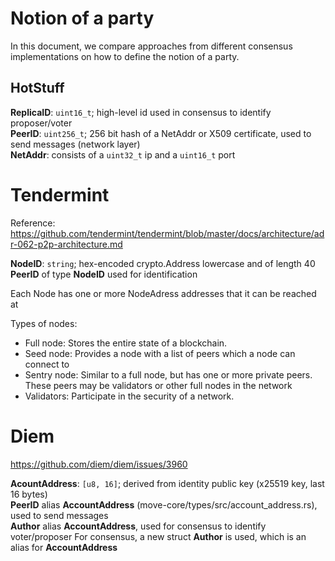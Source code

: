 # Notion of a party
In this document, we compare approaches from different consensus implementations on how to define the notion of a party. 

## HotStuff
**ReplicaID**: `uint16_t`; high-level id used in consensus to identify proposer/voter<br>
**PeerID**: `uint256_t`; 256 bit hash of a NetAddr or X509 certificate, used to send messages (network layer)<br>
**NetAddr**: consists of a `uint32_t` ip and a `uint16_t` port

# Tendermint
Reference: https://github.com/tendermint/tendermint/blob/master/docs/architecture/adr-062-p2p-architecture.md 
 
**NodeID**: `string`; hex-encoded crypto.Address lowercase and of length 40 <br>
**PeerID** of type **NodeID** used for identification <br>

Each Node has one or more NodeAdress addresses that it can be reached at 


Types of nodes:  
- Full node: Stores the entire state of a blockchain. 
- Seed node: Provides a node with a list of peers which a node can connect to 
- Sentry node: Similar to a full node, but has one or more private peers. These peers may be validators or other full nodes in the network 
- Validators: Participate in the security of a network.  

# Diem
https://github.com/diem/diem/issues/3960 

**AcountAddress**: `[u8, 16]`; derived from identity public key (x25519 key, last 16 bytes) <br>
**PeerID** alias **AccountAddress** (move-core/types/src/account_address.rs), used to send messages<br> 
**Author** alias **AccountAddress**, used for consensus to identify voter/proposer
For consensus, a new struct **Author** is used, which is an alias for **AccountAddress** 
